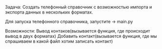 Задача: 
Создать телефонный справочник с возможностью импорта и экспорта данных в нескольких форматах.

Для запуска телефонного справочника, запустите -> main.py

Возможности:
Вывод контаков(вызывается функция, где происходит вывод в двух форматах)
Добавить контакт(вызывается функция, где мы спрашиваем в какой файл хотим записать контакт)